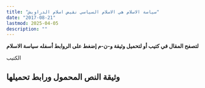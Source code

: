 ```yaml
---
title: "سياسة الاسلام هي الاسلام السياسي نقيض اسلام الدراويش"
date: "2017-08-21"
lastmod: 2025-04-05
description: ""
---
```

**لتصفح المقال في كتيب أو لتحميل وثيقة و-ن-م إضغط على الروابط أسفله** **سياسة الاسلام**

الكتيب

## وثيقة النص المحمول ورابط تحميلها

###

